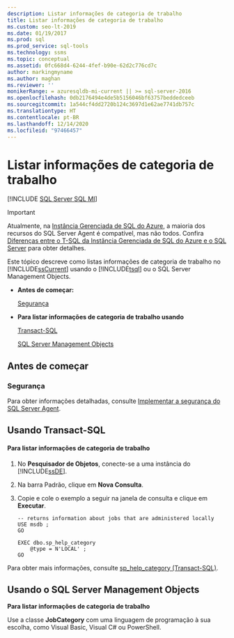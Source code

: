 ```yaml
---
description: Listar informações de categoria de trabalho
title: Listar informações de categoria de trabalho
ms.custom: seo-lt-2019
ms.date: 01/19/2017
ms.prod: sql
ms.prod_service: sql-tools
ms.technology: ssms
ms.topic: conceptual
ms.assetid: 0fc668d4-6244-4fef-b90e-62d2c776cd7c
author: markingmyname
ms.author: maghan
ms.reviewer: ''
monikerRange: = azuresqldb-mi-current || >= sql-server-2016
ms.openlocfilehash: 0db2176494e4de5b5156046bf63757beddedceeb
ms.sourcegitcommit: 1a544cf4dd2720b124c3697d1e62ae7741db757c
ms.translationtype: HT
ms.contentlocale: pt-BR
ms.lasthandoff: 12/14/2020
ms.locfileid: "97466457"
---
```

# <a name="list-job-category-information"></a>Listar informações de categoria de trabalho
[!INCLUDE [SQL Server SQL MI](../../includes/applies-to-version/sql-asdbmi.md)]

> [!IMPORTANT]  
> Atualmente, na [Instância Gerenciada de SQL do Azure](/azure/sql-database/sql-database-managed-instance), a maioria dos recursos do SQL Server Agent é compatível, mas não todos. Confira [Diferenças entre o T-SQL da Instância Gerenciada de SQL do Azure e o SQL Server](/azure/sql-database/sql-database-managed-instance-transact-sql-information#sql-server-agent) para obter detalhes.

Este tópico descreve como listas informações de categoria de trabalho no [!INCLUDE[ssCurrent](../../includes/sscurrent-md.md)] usando o [!INCLUDE[tsql](../../includes/tsql-md.md)] ou o SQL Server Management Objects.  
  
-   **Antes de começar:**  
  
    [Segurança](#Security)  
  
-   **Para listar informações de categoria de trabalho usando**  
  
    [Transact-SQL](#TSQL)  
  
    [SQL Server Management Objects](#SMO)  
  
## <a name="before-you-begin"></a><a name="BeforeYouBegin"></a>Antes de começar  
  
### <a name="security"></a><a name="Security"></a>Segurança  
Para obter informações detalhadas, consulte [Implementar a segurança do SQL Server Agent](../../ssms/agent/implement-sql-server-agent-security.md).  
  
## <a name="using-transact-sql"></a><a name="TSQL"></a>Usando Transact-SQL  
  
#### <a name="to-list-job-category-information"></a>Para listar informações de categoria de trabalho  
  
1.  No **Pesquisador de Objetos**, conecte-se a uma instância do [!INCLUDE[ssDE](../../includes/ssde_md.md)].  
  
2.  Na barra Padrão, clique em **Nova Consulta**.  
  
3.  Copie e cole o exemplo a seguir na janela de consulta e clique em **Executar**.  
  
    ```  
    -- returns information about jobs that are administered locally  
    USE msdb ;  
    GO  
  
    EXEC dbo.sp_help_category  
        @type = N'LOCAL' ;  
    GO  
    ```  
  
Para obter mais informações, consulte [sp_help_category (Transact-SQL)](../../relational-databases/system-stored-procedures/sp-help-category-transact-sql.md).  
  
## <a name="using-sql-server-management-objects"></a><a name="SMO"></a>Usando o SQL Server Management Objects  
**Para listar informações de categoria de trabalho**  
  
Use a classe **JobCategory** com uma linguagem de programação à sua escolha, como Visual Basic, Visual C# ou PowerShell.  
